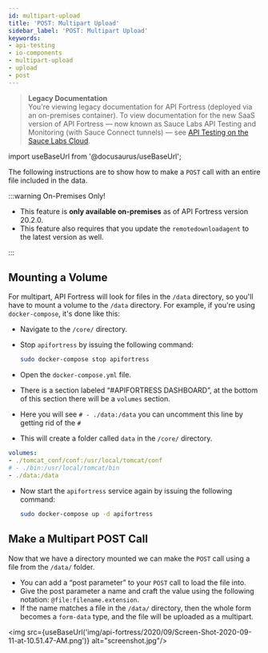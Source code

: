 ```yaml
---
id: multipart-upload
title: 'POST: Multipart Upload'
sidebar_label: 'POST: Multipart Upload'
keywords:
- api-testing
- io-components
- multipart-upload
- upload
- post
---
```


<head>
  <meta name="robots" content="noindex" />
</head>

> **Legacy Documentation**<br/>You're viewing legacy documentation for API Fortress (deployed via an on-premises container). To view documentation for the new SaaS version of API Fortress &#8212; now known as Sauce Labs API Testing and Monitoring (with Sauce Connect tunnels) &#8212; see [API Testing on the Sauce Labs Cloud](/api-testing/).

import useBaseUrl from '@docusaurus/useBaseUrl';

The following instructions are to show how to make a `POST` call with an entire file included in the data.

<!-- prettier-ignore -->
:::warning On-Premises Only!

- This feature is **only available on-premises** as of API Fortress version 20.2.0.
- This feature also requires that you update the `remotedownloadagent` to the latest version as well.

:::

## Mounting a Volume

For multipart, API Fortress will look for files in the `/data` directory, so you'll have to mount a volume to the `/data` directory. For example, if you're using `docker-compose`, it's done like this:

- Navigate to the `/core/` directory.
- Stop `apifortress` by issuing the following command:

  ```bash
  sudo docker-compose stop apifortress
  ```

- Open the `docker-compose.yml` file.
- There is a section labeled “#APIFORTRESS DASHBOARD”, at the bottom of this section there will be a `volumes` section.
- Here you will see `# - ./data:/data` you can uncomment this line by getting rid of the `#`
- This will create a folder called `data` in the `/core/` directory.

```yaml
volumes:
- ./tomcat_conf/conf:/usr/local/tomcat/conf
# - ./bin:/usr/local/tomcat/bin
- ./data:/data
```

- Now start the `apifortress` service again by issuing the following command:

  ```bash
  sudo docker-compose up -d apifortress
  ```

## Make a Multipart POST Call

Now that we have a directory mounted we can make the `POST` call using a file from the `/data/` folder.

- You can add a “post parameter” to your `POST` call to load the file into.
- Give the post parameter a name and craft the value using the following notation: `@file:filename.extension`.
- If the name matches a file in the `/data/` directory, then the whole form becomes a `form-data` type, and the file will be uploaded as a multipart.

<img src={useBaseUrl('img/api-fortress/2020/09/Screen-Shot-2020-09-11-at-10.51.47-AM.png')} alt="screenshot.jpg"/>
